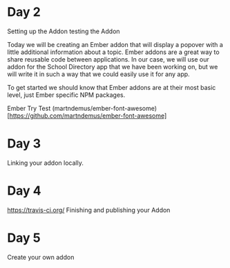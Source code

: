 # Day 2
Setting up the Addon
testing the Addon


Today we will be creating an Ember addon that will display a popover with a little additional information about a topic. Ember addons are a great way to share reusable code between applications. In our case, we will use our addon for the School Directory app that we have been working on, but we will write it in such a way that we could easily use it for any app.

To get started we should know that Ember addons are at their most basic level, just Ember specific NPM packages.


Ember Try
Test
(martndemus/ember-font-awesome)[https://github.com/martndemus/ember-font-awesome]

# Day 3
Linking your addon locally.


# Day 4
https://travis-ci.org/
Finishing and publishing your Addon

# Day 5
Create your own addon
